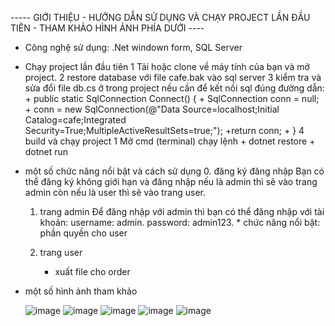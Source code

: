 ----- GIỚI THIỆU - HƯỠNG DẪN SỬ DỤNG VÀ CHẠY PROJECT LẦN ĐẦU TIÊN - THAM KHẢO HÌNH ẢNH PHÍA DƯỚI ----
 * Công nghệ sử dụng:
    .Net windown form, SQL Server
 * Chạy project lần đầu tiên
   1 Tải hoặc clone về máy tính của bạn và mở project.
   2 restore database với file cafe.bak vào sql server
   3 kiểm tra và sửa đổi file db.cs ở trong project nếu cần để kết nối sql đúng đường dẫn:
         + public static SqlConnection Connect() {
      	    + SqlConnection conn = null;
            + conn = new SqlConnection(@"Data Source=localhost;Initial Catalog=cafe;Integrated Security=True;MultipleActiveResultSets=true;");
            +return conn;
         + }
   4 build và chạy project
     1 Mở cmd (terminal) chạy lệnh
        + dotnet restore
        + dotnet run
* một số chức năng nổi bật và cách sử dụng
    0. đăng ký đăng nhập
      Bạn có thể đăng ký không giới hạn và  đăng nhập nếu là admin thì sẽ vào trang admin còn nếu là user thì sẽ vào trang user.
    1. trang admin
      Để đăng nhập với admin thì bạn có thể đăng nhập với tài khoản: username: admin. password: admin123.
      * chức năng nổi bật: phần quyền cho user

    2. trang user
       + xuất file cho order
* một số hình ảnh tham khảo

  
   ![image](https://github.com/user-attachments/assets/9745e4ef-9a68-4e73-914b-30485391ea57)
   ![image](https://github.com/user-attachments/assets/ebdf04dd-fd3c-48b8-9e69-9916ab2b3076)
  ![image](https://github.com/user-attachments/assets/2f176b2b-193e-40e3-9e0b-7f6ad6790ce8)
  ![image](https://github.com/user-attachments/assets/12b86f36-9f85-4e66-a8ef-4ed1b72e8351)
  ![image](https://github.com/user-attachments/assets/8201eb8a-b895-4457-8d19-0850a15346b5)





  
